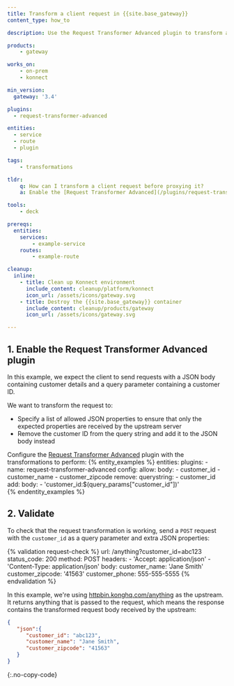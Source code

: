 ```yaml
---
title: Transform a client request in {{site.base_gateway}}
content_type: how_to

description: Use the Request Transformer Advanced plugin to transform a client request before proxying it.

products:
    - gateway

works_on:
    - on-prem
    - konnect

min_version:
  gateway: '3.4'

plugins:
  - request-transformer-advanced

entities: 
  - service
  - route
  - plugin

tags:
    - transformations

tldr:
    q: How can I transform a client request before proxying it?
    a: Enable the [Request Transformer Advanced](/plugins/request-transformer-advanced/) plugin and configure any combination of `config.remove`, `config.rename`, `config.replace`, `config.add`, `config.append`, and `config.allow` to configure the transformation to perform.

tools:
    - deck

prereqs:
  entities:
    services:
        - example-service
    routes:
        - example-route

cleanup:
  inline:
    - title: Clean up Konnect environment
      include_content: cleanup/platform/konnect
      icon_url: /assets/icons/gateway.svg
    - title: Destroy the {{site.base_gateway}} container
      include_content: cleanup/products/gateway
      icon_url: /assets/icons/gateway.svg

---
```


## 1. Enable the Request Transformer Advanced plugin

In this example, we expect the client to send requests with a JSON body containing customer details and a query parameter containing a customer ID.

We want to transform the request to:
* Specify a list of allowed JSON properties to ensure that only the expected properties are received by the upstream server
* Remove the customer ID from the query string and add it to the JSON body instead

Configure the [Request Transformer Advanced](/plugins/request-transformer-advanced) plugin with the transformations to perform:
{% entity_examples %}
entities:
  plugins:
    - name: request-transformer-advanced
      config:
        allow:
          body:
            - customer_id
            - customer_name
            - customer_zipcode
        remove:
          querystring:
            - customer_id
        add:
          body:
            - 'customer_id:$(query_params["customer_id"])'         
{% endentity_examples %}


## 2. Validate

To check that the request transformation is working, send a `POST` request with the `customer_id` as a query parameter and extra JSON properties:

{% validation request-check %}
url: /anything?customer_id=abc123
status_code: 200
method: POST
headers:
    - 'Accept: application/json'
    - 'Content-Type: application/json'
body:
  customer_name: 'Jane Smith'
  customer_zipcode: '41563'
  customer_phone: 555-555-5555
{% endvalidation %}

In this example, we're using [httpbin.konghq.com/anything](https://httpbin.konghq.com/#/Anything/post_anything) as the upstream. It returns anything that is passed to the request, which means the response contains the transformed request body received by the upstream:
```json
{
   "json":{
      "customer_id": "abc123", 
      "customer_name": "Jane Smith", 
      "customer_zipcode": "41563"
   }
}
```
{:.no-copy-code}